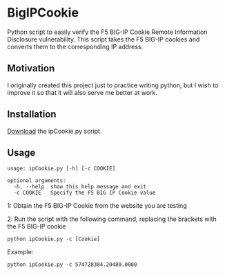 # BigIPCookie
Python script to easily verify the F5 BIG-IP Cookie Remote Information Disclosure vulnerability.
This script takes the F5 BIG-IP cookies and converts them to the corresponding IP address. 

## Motivation

I originally created this project just to practice writing python, but I wish to improve it so that it will also serve me better at work. 

## Installation

[Download](https://github.com/sgtalpha/BigIPCookie/archive/master.zip) the ipCookie.py script.

## Usage
```shell
usage: ipCookie.py [-h] [-c COOKIE]

optional arguments:
  -h, --help  show this help message and exit
  -c COOKIE   Specify the F5 BIG IP Cookie value
```
1: Obtain the F5 BIG-IP Cookie from the website you are testing

2: Run the script with the following command, replacing the brackets with the F5 BIG-IP cookie
```shell
python ipCookie.py -c [Cookie]
```
Example: 
```shell
python ipCookie.py -c 574728384.20480.0000
```
